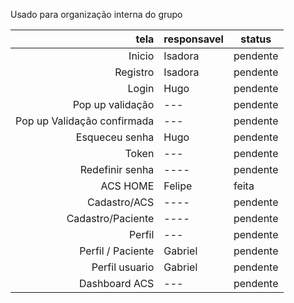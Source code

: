 Usado para organização interna do grupo

| tela | responsavel |status|
|-----:|-----------|----------|
|Inicio|Isadora| pendente|
|Registro|Isadora|pendente|
|Login| Hugo |pendente|
|Pop up validação|---|pendente|
|Pop up Validação confirmada|---|pendente 
|Esqueceu senha | Hugo |pendente|
|Token |---|pendente|
|Redefinir senha| ----|pendente|
|ACS HOME|Felipe|feita|
|Cadastro/ACS |----|pendente|
|Cadastro/Paciente|----|pendente|
|Perfil|---|pendente|
|Perfil / Paciente| Gabriel |pendente|
|Perfil usuario| Gabriel |pendente|
|Dashboard ACS|---|pendente|
 
